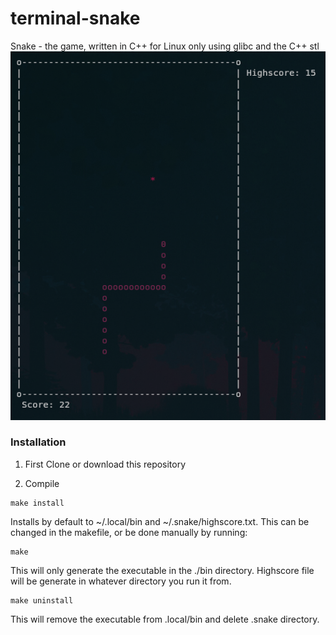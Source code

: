 # terminal-snake
Snake - the game, written in C++ for Linux only using glibc and the C++ stl
![snake demo image](img/snake.png)

### Installation
1. First Clone or download this repository

1. Compile
```
make install
```
Installs by default to ~/.local/bin and ~/.snake/highscore.txt.
This can be changed in the makefile, or be done manually by running:
```
make
```
This will only generate the executable in the ./bin directory. Highscore file will be generate in whatever directory you run it from.
```
make uninstall
```
This will remove the executable from .local/bin and delete .snake directory.
